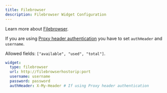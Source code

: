 ```yaml
---
title: Filebrowser
description: Filebrowser Widget Configuration
---
```


Learn more about [Filebrowser](https://filebrowser.org).

If you are using [Proxy header authentication](https://filebrowser.org/configuration/authentication-method#proxy-header) you have to set `authHeader` and `username`.

Allowed fields: `["available", "used", "total"]`.

```yaml
widget:
  type: filebrowser
  url: http://filebrowserhostorip:port
  username: username
  password: password
  authHeader: X-My-Header # If using Proxy header authentication
```
